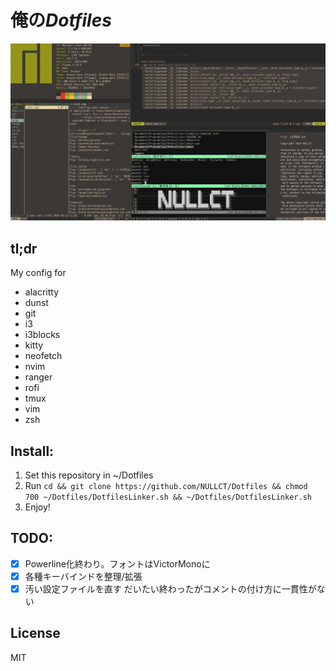 # 俺の*Dotfiles*

![ScreenShot](Screenshot.png)

## tl;dr
My config for
- alacritty
- dunst
- git
- i3
- i3blocks
- kitty
- neofetch
- nvim
- ranger
- rofi
- tmux
- vim
- zsh

## Install:
1. Set this repository in ~/Dotfiles
1. Run `cd && git clone https://github.com/NULLCT/Dotfiles && chmod 700 ~/Dotfiles/DotfilesLinker.sh && ~/Dotfiles/DotfilesLinker.sh`
1. Enjoy!

## TODO:
- [x] Powerline化終わり。フォントはVictorMonoに
- [x] 各種キーバインドを整理/拡張
- [x] 汚い設定ファイルを直す だいたい終わったがコメントの付け方に一貫性がない

## License
MIT
